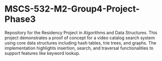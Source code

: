 # MSCS-532-M2-Group4-Project-Phase3
Repository for the Residency Project in Algorithms and Data Structures. This project demonstrates a proof of concept for a video catalog search system using core data structures including hash tables, trie trees, and graphs. The implementation highlights insertion, search, and traversal functionalities to support features like keyword lookup. 
